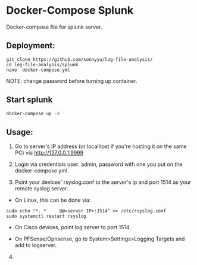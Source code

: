 # Docker-Compose Splunk
Docker-compose file for splunk server.

## Deployment:
````
git clone https://github.com/sonnyyu/log-file-analysis/
cd log-file-analysis/splunk
nano  docker-compose.yml 
````
NOTE: change password before turning up container.
## Start splunk
```bash
docker-compose up -d 
```

## Usage:
1. Go to server's IP address (or localhost if you're hosting it on the same PC) via http://127.0.0.1:9999

2. Login via credentials user: admin, password with one you put on the docker-compose yml.

3. Point your devices' rsyslog.conf to the server's ip and port 1514 as your remote syslog server.

* On Linux, this can be done via:
````
sudo echo "*. *     @@<server IP>:1514" >> /etc/rsyslog.conf
sudo systemctl restart rsyslog
````


* On Cisco devices, point log server to <server ip> port 1514.
  
* On PFSense/Opnsense, go to System>Settings>Logging Targets and add to logserver. 
  
  
4. 



